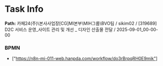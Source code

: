 # Task Info

**Path:** 카페24(주)\본사사업장\[CG]MI본부\MIH그룹\BVO팀 / sikim02 / [319689] D2C 서비스 운영_사이트 관리 및 개선 _ 디자인 산출물 전달 / 2025-09-01_00-00-00

### BPMN
- ["https://n8n-mi-011-web.hanpda.com/workflow/do3rBrpqRH0E9mik"]

